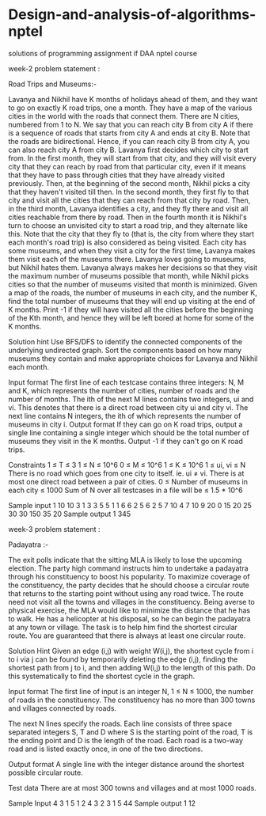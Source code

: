 # Design-and-analysis-of-algorithms-nptel
solutions of programming assignment if DAA nptel course

week-2 problem statement :

Road Trips and Museums:-

Lavanya and Nikhil have K months of holidays ahead of them, and they want to go on exactly K road trips, one a month. They have a map of the various cities in the world with the roads that connect them. There are N cities, numbered from 1 to N. We say that you can reach city B from city A if there is a sequence of roads that starts from city A and ends at city B. Note that the roads are bidirectional. Hence, if you can reach city B from city A, you can also reach city A from city B.
Lavanya first decides which city to start from. In the first month, they will start from that city, and they will visit every city that they can reach by road from that particular city, even if it means that they have to pass through cities that they have already visited previously. Then, at the beginning of the second month, Nikhil picks a city that they haven't visited till then. In the second month, they first fly to that city and visit all the cities that they can reach from that city by road. Then, in the third month, Lavanya identifies a city, and they fly there and visit all cities reachable from there by road. Then in the fourth month it is Nikhil's turn to choose an unvisited city to start a road trip, and they alternate like this. Note that the city that they fly to (that is, the city from where they start each month's road trip) is also considered as being visited.
Each city has some museums, and when they visit a city for the first time, Lavanya makes them visit each of the museums there. Lavanya loves going to museums, but Nikhil hates them. Lavanya always makes her decisions so that they visit the maximum number of museums possible that month, while Nikhil picks cities so that the number of museums visited that month is minimized.
Given a map of the roads, the number of museums in each city, and the number K, find the total number of museums that they will end up visiting at the end of K months. Print -1 if they will have visited all the cities before the beginning of the Kth month, and hence they will be left bored at home for some of the K months.

Solution hint
Use BFS/DFS to identify the connected components of the underlying undirected graph. Sort the components based on how many museums they contain and make appropriate choices for Lavanya and Nikhil each month.

Input format
The first line of each testcase contains three integers: N, M and K, which represents the number of cities, number of roads and the number of months.
The ith of the next M lines contains two integers, ui and vi. This denotes that there is a direct road between city ui and city vi.
The next line contains N integers, the ith of which represents the number of museums in city i.
Output format
If they can go on K road trips, output a single line containing a single integer which should be the total number of museums they visit in the K months. Output -1 if they can't go on K road trips.

Constraints
1 ≤ T ≤ 3
1 ≤ N ≤ 10^6
0 ≤ M ≤ 10^6
1 ≤ K ≤ 10^6
1 ≤ ui, vi ≤ N
There is no road which goes from one city to itself. ie. ui ≠ vi.
There is at most one direct road between a pair of cities.
0 ≤ Number of museums in each city ≤ 1000
Sum of N over all testcases in a file will be ≤ 1.5 * 10^6

Sample input 1
10 10 3
1 3
3 5
5 1
1 6
6 2
5 6
2 5
7 10
4 7
10 9
20 0 15 20 25 30 30 150 35 20
Sample output 1
345

week-3 problem statement :

Padayatra :-

The exit polls indicate that the sitting MLA is likely to lose the upcoming election. The party high command instructs him to undertake a padayatra through his constituency to boost his popularity. To maximize coverage of the constituency, the party decides that he should choose a circular route that returns to the starting point without using any road twice. The route need not visit all the towns and villages in the constituency.
Being averse to physical exercise, the MLA would like to minimize the distance that he has to walk. He has a helicopter at his disposal, so he can begin the padayatra at any town or village.
The task is to help him find the shortest circular route. You are guaranteed that there is always at least one circular route.

Solution Hint
Given an edge (i,j) with weight W(i,j), the shortest cycle from i to i via j can be found by temporarily deleting the edge (i,j), finding the shortest path from j to i, and then adding W(i,j) to the length of this path. Do this systematically to find the shortest cycle in the graph.

Input format
The first line of input is an integer N, 1 ≤ N ≤ 1000, the number of roads in the constituency. The constituency has no more than 300 towns and villages connected by roads.

The next N lines specify the roads. Each line consists of three space separated integers S, T and D where S is the starting point of the road, T is the ending point and D is the length of the road. Each road is a two-way road and is listed exactly once, in one of the two directions.

Output format
A single line with the integer distance around the shortest possible circular route.

Test data
There are at most 300 towns and villages and at most 1000 roads.

Sample Input
4
3 1 5
1 2 4
3 2 3
1 5 44
Sample output 1
12
